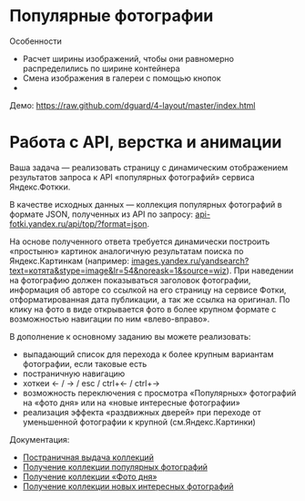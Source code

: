 # Популярные фотографии

Особенности
* Расчет ширины изображений, чтобы они равномерно распределились по ширине контейнера
* Смена изображения в галереи с помощью кнопок
*

Демо:
https://raw.github.com/dguard/4-layout/master/index.html


# Работа с API, верстка и анимации

Ваша задача — реализовать страницу с динамическим отображением результатов запроса к API «популярных фотографий» сервиса Яндекс.Фоткки.

В качестве исходных данных — коллекция популярных фотографий в формате JSON, полученных из API 
по запросу: [api-fotki.yandex.ru/api/top/?format=json](http://api-fotki.yandex.ru/api/top/?format=json).

На основе полученного ответа требуется динамически построить «простыню» картинок аналогичную 
результатам поиска по Яндекс.Картинкам (например: [images.yandex.ru/yandsearch?text=котята&stype=image&lr=54&noreask=1&source=wiz](http://images.yandex.ru/yandsearch?text=котята&stype=image&lr=54&noreask=1&source=wiz)).
При наведении на фотографию должен показываться заголовок фотографии, информация об авторе со ссылкой 
на его страницу на сервисе Фотки, отформатированная дата публикации, а так же ссылка на оригинал.
По клику на фото в виде открывается фото в более крупном формате с возможностью навигации 
по ним «влево-вправо».

В дополнение к основному заданию вы можете реализовать:
* выпадающий список для перехода к более крупным вариантам фотографии, если таковые есть
* постраничную навигацию
* хоткеи ← / → / esc / ctrl+← / ctrl+→
* возможность переключения с просмотра «Популярных» фотографий на «фото дня» или на «новые интересные фотографии»
* реализация эффекта «раздвижных дверей» при переходе от уменьшенной фотографии к крупной (см.Яндекс.Картинки)

Документация:
* [Постраничная выдача коллекций](http://api.yandex.ru/fotki/doc/operations-ref/collection-partial-lists.xml)
* [Получение коллекции популярных фотографий](http://api.yandex.ru/fotki/doc/operations-ref/top-photos-get.xml)
* [Получение коллекции «Фото дня»](http://api.yandex.ru/fotki/doc/operations-ref/day-photos-get.xml)
* [Получение коллекции новых интересных фотографий](http://api.yandex.ru/fotki/doc/operations-ref/interesting-photos-get.xml)
